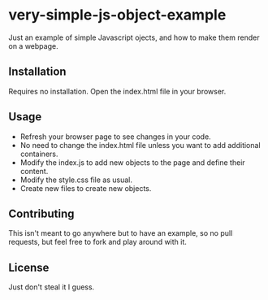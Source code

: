 # very-simple-js-object-example

Just an example of simple Javascript ojects, and how to make them render on a webpage.

## Installation

Requires no installation. Open the index.html file in your browser.

## Usage

- Refresh your browser page to see changes in your code.
- No need to change the index.html file unless you want to add additional containers.
- Modify the index.js to add new objects to the page and define their content.
- Modify the style.css file as usual.
- Create new files to create new objects.

## Contributing
This isn't meant to go anywhere but to have an example, so no pull requests, but feel free to fork and play around with it.

## License
Just don't steal it I guess.